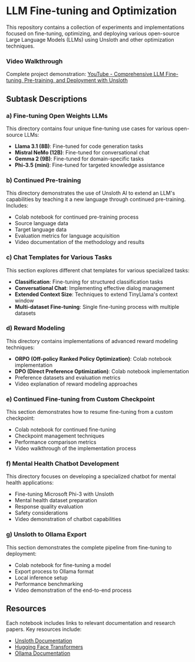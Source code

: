 # LLM Fine-tuning and Optimization

This repository contains a collection of experiments and implementations focused on fine-tuning, optimizing, and deploying various open-source Large Language Models (LLMs) using Unsloth and other optimization techniques.

### Video Walkthrough

Complete project demonstration: [YouTube - Comprehensive LLM Fine-tuning, Pre-training, and Deployment with Unsloth](https://youtu.be/XXXXXXXXXX)

## Subtask Descriptions

### a) Fine-tuning Open Weights LLMs

This directory contains four unique fine-tuning use cases for various open-source LLMs:

- **Llama 3.1 (8B)**: Fine-tuned for code generation tasks
- **Mistral NeMo (12B)**: Fine-tuned for conversational chat
- **Gemma 2 (9B)**: Fine-tuned for domain-specific tasks
- **Phi-3.5 (mini)**: Fine-tuned for targeted knowledge assistance

### b) Continued Pre-training

This directory demonstrates the use of Unsloth AI to extend an LLM's capabilities by teaching it a new language through continued pre-training. Includes:

- Colab notebook for continued pre-training process
- Source language data
- Target language data
- Evaluation metrics for language acquisition
- Video documentation of the methodology and results

### c) Chat Templates for Various Tasks

This section explores different chat templates for various specialized tasks:

- **Classification**: Fine-tuning for structured classification tasks
- **Conversational Chat**: Implementing effective dialog management
- **Extended Context Size**: Techniques to extend TinyLlama's context window
- **Multi-dataset Fine-tuning**: Single fine-tuning process with multiple datasets

### d) Reward Modeling

This directory contains implementations of advanced reward modeling techniques:

- **ORPO (Off-policy Ranked Policy Optimization)**: Colab notebook implementation
- **DPO (Direct Preference Optimization)**: Colab notebook implementation
- Preference datasets and evaluation metrics
- Video explanation of reward modeling approaches

### e) Continued Fine-tuning from Custom Checkpoint

This section demonstrates how to resume fine-tuning from a custom checkpoint:

- Colab notebook for continued fine-tuning
- Checkpoint management techniques
- Performance comparison metrics
- Video walkthrough of the implementation process

### f) Mental Health Chatbot Development

This directory focuses on developing a specialized chatbot for mental health applications:

- Fine-tuning Microsoft Phi-3 with Unsloth
- Mental health dataset preparation
- Response quality evaluation
- Safety considerations
- Video demonstration of chatbot capabilities

### g) Unsloth to Ollama Export

This section demonstrates the complete pipeline from fine-tuning to deployment:

- Colab notebook for fine-tuning a model
- Export process to Ollama format
- Local inference setup
- Performance benchmarking
- Video demonstration of the end-to-end process

## Resources

Each notebook includes links to relevant documentation and research papers. Key resources include:

- [Unsloth Documentation](https://docs.unsloth.ai/)
- [Hugging Face Transformers](https://huggingface.co/docs/transformers/index)
- [Ollama Documentation](https://ollama.com/docs)
